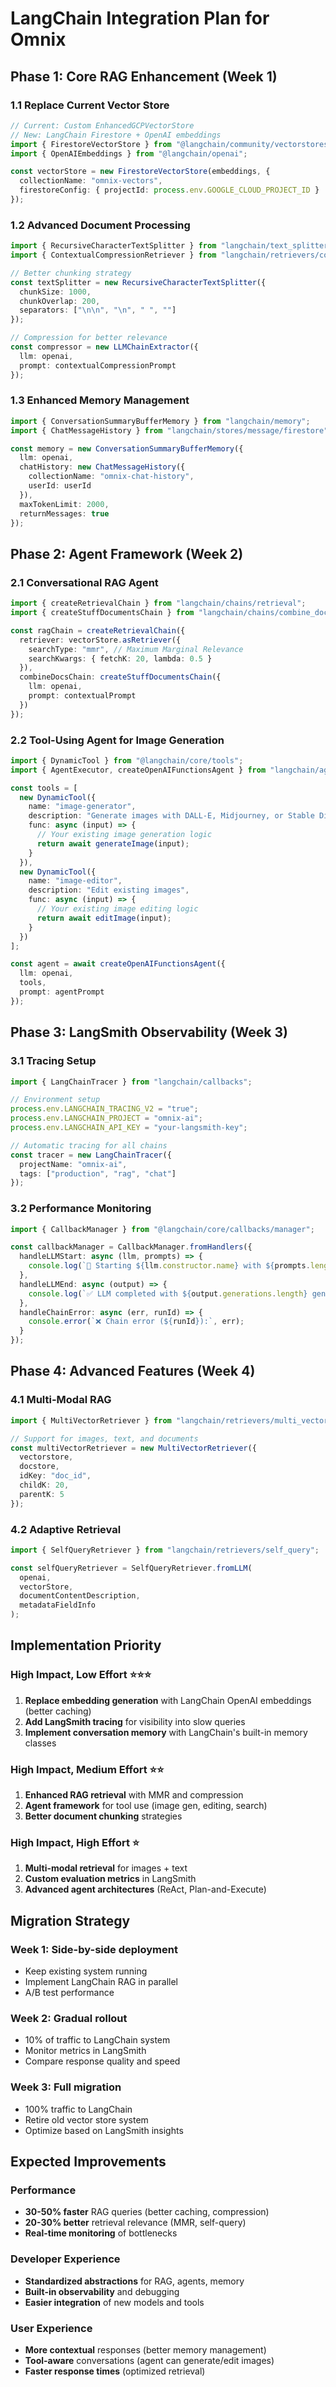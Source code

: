 # LangChain Integration Plan for Omnix

## Phase 1: Core RAG Enhancement (Week 1)

### 1.1 Replace Current Vector Store
```typescript
// Current: Custom EnhancedGCPVectorStore
// New: LangChain Firestore + OpenAI embeddings
import { FirestoreVectorStore } from "@langchain/community/vectorstores/firestore";
import { OpenAIEmbeddings } from "@langchain/openai";

const vectorStore = new FirestoreVectorStore(embeddings, {
  collectionName: "omnix-vectors",
  firestoreConfig: { projectId: process.env.GOOGLE_CLOUD_PROJECT_ID }
});
```

### 1.2 Advanced Document Processing
```typescript
import { RecursiveCharacterTextSplitter } from "langchain/text_splitter";
import { ContextualCompressionRetriever } from "langchain/retrievers/contextual_compression";

// Better chunking strategy
const textSplitter = new RecursiveCharacterTextSplitter({
  chunkSize: 1000,
  chunkOverlap: 200,
  separators: ["\n\n", "\n", " ", ""]
});

// Compression for better relevance
const compressor = new LLMChainExtractor({
  llm: openai,
  prompt: contextualCompressionPrompt
});
```

### 1.3 Enhanced Memory Management
```typescript
import { ConversationSummaryBufferMemory } from "langchain/memory";
import { ChatMessageHistory } from "langchain/stores/message/firestore";

const memory = new ConversationSummaryBufferMemory({
  llm: openai,
  chatHistory: new ChatMessageHistory({
    collectionName: "omnix-chat-history",
    userId: userId
  }),
  maxTokenLimit: 2000,
  returnMessages: true
});
```

## Phase 2: Agent Framework (Week 2)

### 2.1 Conversational RAG Agent
```typescript
import { createRetrievalChain } from "langchain/chains/retrieval";
import { createStuffDocumentsChain } from "langchain/chains/combine_documents";

const ragChain = createRetrievalChain({
  retriever: vectorStore.asRetriever({
    searchType: "mmr", // Maximum Marginal Relevance
    searchKwargs: { fetchK: 20, lambda: 0.5 }
  }),
  combineDocsChain: createStuffDocumentsChain({
    llm: openai,
    prompt: contextualPrompt
  })
});
```

### 2.2 Tool-Using Agent for Image Generation
```typescript
import { DynamicTool } from "@langchain/core/tools";
import { AgentExecutor, createOpenAIFunctionsAgent } from "langchain/agents";

const tools = [
  new DynamicTool({
    name: "image-generator",
    description: "Generate images with DALL-E, Midjourney, or Stable Diffusion",
    func: async (input) => {
      // Your existing image generation logic
      return await generateImage(input);
    }
  }),
  new DynamicTool({
    name: "image-editor", 
    description: "Edit existing images",
    func: async (input) => {
      // Your existing image editing logic
      return await editImage(input);
    }
  })
];

const agent = await createOpenAIFunctionsAgent({
  llm: openai,
  tools,
  prompt: agentPrompt
});
```

## Phase 3: LangSmith Observability (Week 3)

### 3.1 Tracing Setup
```typescript
import { LangChainTracer } from "langchain/callbacks";

// Environment setup
process.env.LANGCHAIN_TRACING_V2 = "true";
process.env.LANGCHAIN_PROJECT = "omnix-ai";
process.env.LANGCHAIN_API_KEY = "your-langsmith-key";

// Automatic tracing for all chains
const tracer = new LangChainTracer({
  projectName: "omnix-ai",
  tags: ["production", "rag", "chat"]
});
```

### 3.2 Performance Monitoring
```typescript
import { CallbackManager } from "@langchain/core/callbacks/manager";

const callbackManager = CallbackManager.fromHandlers({
  handleLLMStart: async (llm, prompts) => {
    console.log(`🤖 Starting ${llm.constructor.name} with ${prompts.length} prompts`);
  },
  handleLLMEnd: async (output) => {
    console.log(`✅ LLM completed with ${output.generations.length} generations`);
  },
  handleChainError: async (err, runId) => {
    console.error(`❌ Chain error (${runId}):`, err);
  }
});
```

## Phase 4: Advanced Features (Week 4)

### 4.1 Multi-Modal RAG
```typescript
import { MultiVectorRetriever } from "langchain/retrievers/multi_vector";

// Support for images, text, and documents
const multiVectorRetriever = new MultiVectorRetriever({
  vectorstore,
  docstore,
  idKey: "doc_id",
  childK: 20,
  parentK: 5
});
```

### 4.2 Adaptive Retrieval
```typescript
import { SelfQueryRetriever } from "langchain/retrievers/self_query";

const selfQueryRetriever = SelfQueryRetriever.fromLLM(
  openai,
  vectorStore,
  documentContentDescription,
  metadataFieldInfo
);
```

## Implementation Priority

### High Impact, Low Effort ⭐⭐⭐
1. **Replace embedding generation** with LangChain OpenAI embeddings (better caching)
2. **Add LangSmith tracing** for visibility into slow queries
3. **Implement conversation memory** with LangChain's built-in memory classes

### High Impact, Medium Effort ⭐⭐
1. **Enhanced RAG retrieval** with MMR and compression
2. **Agent framework** for tool use (image gen, editing, search)
3. **Better document chunking** strategies

### High Impact, High Effort ⭐
1. **Multi-modal retrieval** for images + text
2. **Custom evaluation metrics** in LangSmith
3. **Advanced agent architectures** (ReAct, Plan-and-Execute)

## Migration Strategy

### Week 1: Side-by-side deployment
- Keep existing system running
- Implement LangChain RAG in parallel
- A/B test performance

### Week 2: Gradual rollout  
- 10% of traffic to LangChain system
- Monitor metrics in LangSmith
- Compare response quality and speed

### Week 3: Full migration
- 100% traffic to LangChain
- Retire old vector store system
- Optimize based on LangSmith insights

## Expected Improvements

### Performance
- **30-50% faster** RAG queries (better caching, compression)
- **20-30% better** retrieval relevance (MMR, self-query)
- **Real-time monitoring** of bottlenecks

### Developer Experience  
- **Standardized abstractions** for RAG, agents, memory
- **Built-in observability** and debugging
- **Easier integration** of new models and tools

### User Experience
- **More contextual** responses (better memory management)
- **Tool-aware** conversations (agent can generate/edit images)
- **Faster response times** (optimized retrieval)